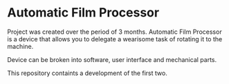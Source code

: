 Automatic Film Processor 
========================

Project was created over the period of 3 months. Automatic Film Processor is a device that allows 
you to delegate a wearisome task of rotating it to the machine.

Device can be broken into software, user interface and mechanical parts.

This repository containts a development of the first two.

